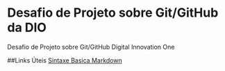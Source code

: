# Desafio de Projeto sobre Git/GitHub da DIO
Desafio de Projeto sobre Git/GitHub Digital Innovation One

##Links Úteis
[Sintaxe Basica Markdown](https://www.markdownguide.org/basic-syntax/)
